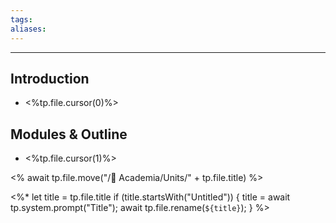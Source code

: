 ```yaml
---
tags:
aliases:
---
```

---

## Introduction
- <%tp.file.cursor(0)%>

## Modules & Outline
- <%tp.file.cursor(1)%>

<% await tp.file.move("/🌴 Academia/Units/" + tp.file.title) %>

<%*
  let title = tp.file.title
  if (title.startsWith("Untitled")) {
    title = await tp.system.prompt("Title");
    await tp.file.rename(`${title}`);
  } 
%>